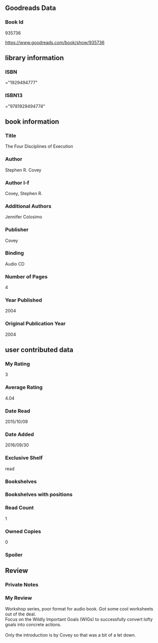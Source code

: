 <!-- This template shows how to bulk convert all columns of data into one markdown file -->
<!-- caveat: KeyError if there's a mismatch. Empty values output nothing -->

## Goodreads Data

### Book Id 

935736

https://www.goodreads.com/book/show/935736

## library information

### ISBN 
="1929494777"

### ISBN13 
="9781929494774"

## book information

### Title
The Four Disciplines of Execution

### Author 
Stephen R. Covey

### Author l-f 
Covey, Stephen R.

### Additional Authors
Jennifer Colosimo

### Publisher 
Covey

### Binding
Audio CD

### Number of Pages
4

### Year Published
2004

### Original Publication Year 
2004

## user contributed data

### My Rating
3

### Average Rating
4.04

### Date Read
2015/10/09

### Date Added
2016/09/30

### Exclusive Shelf
read

### Bookshelves


### Bookshelves with positions


### Read Count
1

### Owned Copies
0

### Spoiler 


## Review

### Private Notes


### My Review
Workshop series, poor format for audio book. Got some cool worksheets out of the deal.<br/>Focus on the Wildly Important Goals (WIGs) to successfully convert lofty goals into concrete actions.<br/><br/>Only the introduction is by Covey so that was a bit of a let down.